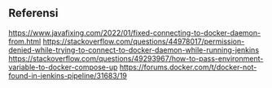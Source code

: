 ## Referensi
https://www.javafixing.com/2022/01/fixed-connecting-to-docker-daemon-from.html
https://stackoverflow.com/questions/44978017/permission-denied-while-trying-to-connect-to-docker-daemon-while-running-jenkins
https://stackoverflow.com/questions/49293967/how-to-pass-environment-variable-to-docker-compose-up
https://forums.docker.com/t/docker-not-found-in-jenkins-pipeline/31683/19